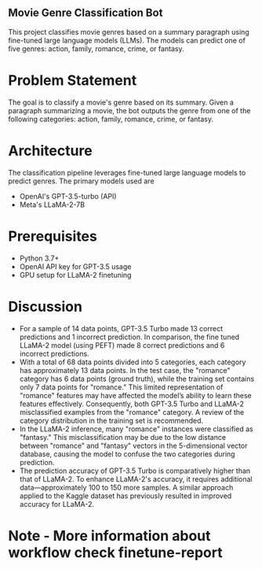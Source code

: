 ## Movie Genre Classification Bot
This project classifies movie genres based on a summary paragraph using fine-tuned large language models (LLMs). The models can predict one of five genres: action, family, romance, crime, or fantasy.

# Problem Statement
The goal is to classify a movie's genre based on its summary. Given a paragraph summarizing a movie, the bot outputs the genre from one of the following categories: action, family, romance, crime, or fantasy.

# Architecture
The classification pipeline leverages fine-tuned large language models to predict genres. The primary models used are 
- OpenAI's GPT-3.5-turbo (API)
- Meta's LLaMA-2-7B

# Prerequisites
- Python 3.7+
- OpenAI API key for GPT-3.5 usage
- GPU setup for LLaMA-2 finetuning

# Discussion
- For a sample of 14 data points, GPT-3.5 Turbo made 13 correct predictions and 1 incorrect prediction. In comparison, the fine tuned LLaMA-2 model (using PEFT) made 8 correct predictions and 6 incorrect predictions.
- With a total of 68 data points divided into 5 categories, each category has approximately 13 data points. In the test case, the "romance" category has 6 data points (ground truth), while the training set contains only 7 data points for "romance." This limited representation of "romance" features may have affected the model’s ability to learn these features effectively. Consequently, both GPT-3.5 Turbo and LLaMA-2 misclassified examples from the "romance" category. A review of the category distribution in the training set is recommended.
- In the LLaMA-2 inference, many "romance" instances were classified as "fantasy." This misclassification may be due to the low distance between "romance" and "fantasy" vectors in the 5-dimensional vector database, causing the model to confuse the two categories during prediction.
- The prediction accuracy of GPT-3.5 Turbo is comparatively higher than that of LLaMA-2. To enhance LLaMA-2's accuracy, it requires additional data—approximately 100 to 150 more samples. A similar approach applied to the Kaggle dataset has previously resulted in improved accuracy for LLaMA-2.

# Note - More information about workflow check finetune-report
